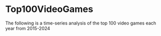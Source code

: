 # Top100VideoGames
The following is a time-series analysis of the top 100 video games each year from 2015-2024
